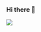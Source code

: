 ### Hi there 👋

<div>
  <a href="https://solved.ac/gn0408"><img align="left" src="http://mazassumnida.wtf/api/v2/generate_badge?boj=gn0408"/></a>
</div>

<!--
**JudeSeo/JudeSeo** is a ✨ _special_ ✨ repository because its `README.md` (this file) appears on your GitHub profile.
Here are some ideas to get you started:

- 🔭 I’m currently working on ...
- 🌱 I’m currently learning ...
- 👯 I’m looking to collaborate on ...
- 🤔 I’m looking for help with ...
- 💬 Ask me about ...
- 📫 How to reach me: ...
- 😄 Pronouns: ...
- ⚡ Fun fact: ...
-->

